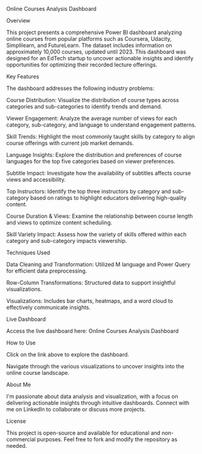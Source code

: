 Online Courses Analysis Dashboard

Overview

This project presents a comprehensive Power BI dashboard analyzing online courses from popular platforms such as Coursera, Udacity, Simplilearn, and FutureLearn. The dataset includes information on approximately 10,000 courses, updated until 2023. This dashboard was designed for an EdTech startup to uncover actionable insights and identify opportunities for optimizing their recorded lecture offerings.

Key Features

The dashboard addresses the following industry problems:

Course Distribution: Visualize the distribution of course types across categories and sub-categories to identify trends and demand.

Viewer Engagement: Analyze the average number of views for each category, sub-category, and language to understand engagement patterns.

Skill Trends: Highlight the most commonly taught skills by category to align course offerings with current job market demands.

Language Insights: Explore the distribution and preferences of course languages for the top five categories based on viewer preferences.

Subtitle Impact: Investigate how the availability of subtitles affects course views and accessibility.

Top Instructors: Identify the top three instructors by category and sub-category based on ratings to highlight educators delivering high-quality content.

Course Duration & Views: Examine the relationship between course length and views to optimize content scheduling.

Skill Variety Impact: Assess how the variety of skills offered within each category and sub-category impacts viewership.

Techniques Used

Data Cleaning and Transformation: Utilized M language and Power Query for efficient data preprocessing.

Row-Column Transformations: Structured data to support insightful visualizations.

Visualizations: Includes bar charts, heatmaps, and a word cloud to effectively communicate insights.

Live Dashboard

Access the live dashboard here: Online Courses Analysis Dashboard

How to Use

Click on the link above to explore the dashboard.

Navigate through the various visualizations to uncover insights into the online course landscape.

About Me

I'm passionate about data analysis and visualization, with a focus on delivering actionable insights through intuitive dashboards. Connect with me on LinkedIn to collaborate or discuss more projects.

License

This project is open-source and available for educational and non-commercial purposes. Feel free to fork and modify the repository as needed.

